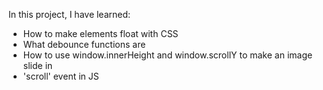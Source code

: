 In this project, I have learned:
<ul>
  <li>How to make elements float with CSS</li>
  <li>What debounce functions are</li>
  <li>How to use window.innerHeight and window.scrollY to make an image slide in</li>
  <li>'scroll' event in JS</li>
</ul>
